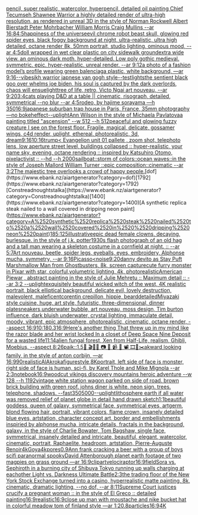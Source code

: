[pencil, super realistic, watercolor, hyperpencil, detailed oil painting Chief Tecumseh Shawnee Warrior  a highly detailed render of ultra-high resolution, as rendered in unreal 3D in the style of Norman Rockwell Albert Bierstadt Peter Mohrbacher William Morris Craig Mullins --ar 16:8](https://www.ebank.nz/aiartgenerator?category=pencil%2C%2520super%2520realistic%2C%2520watercolor%2C%2520hyperpencil%2C%2520detailed%2520oil%2520painting%2520Chief%2520Tecumseh%2520Shawnee%2520Warrior%2520%2520a%2520highly%2520detailed%2520render%2520of%2520ultra-high%2520resolution%2C%2520as%2520rendered%2520in%2520unreal%25203D%2520in%2520the%2520style%2520of%2520Norman%2520Rockwell%2520Albert%2520Bierstadt%2520Peter%2520Mohrbacher%2520William%2520Morris%2520Craig%2520Mullins%2520--ar%252016%3A8)[4:5](https://www.ebank.nz/aiartgenerator?category=4%3A5)[happiness of the universe](https://www.ebank.nz/aiartgenerator?category=happiness%2520of%2520the%2520universe)[evil chrome robot beast skull, glowing red spider eyes, black foggy background at night, ultra-realistic, ultra high detailed, octane render 8k, 50mm portrait, studio lighting, ominous mood, --ar 4:5](https://www.ebank.nz/aiartgenerator?category=evil%2520chrome%2520robot%2520beast%2520skull%2C%2520glowing%2520red%2520spider%2520eyes%2C%2520black%2520foggy%2520background%2520at%2520night%2C%2520ultra-realistic%2C%2520ultra%2520high%2520detailed%2C%2520octane%2520render%25208k%2C%252050mm%2520portrait%2C%2520studio%2520lighting%2C%2520ominous%2520mood%2C%2520--ar%25204%3A5)[doll wrapped in wet clear plastic on city sidewalk ground](https://www.ebank.nz/aiartgenerator?category=doll%2520wrapped%2520in%2520wet%2520clear%2520plastic%2520on%2520city%2520sidewalk%2520ground)[extra wide view. an ominous dark moth. hyper-detailed. Low poly gothic medieval. symmetric. epic. hyper-realistic. unreal render. --ar 9:12](https://www.ebank.nz/aiartgenerator?category=extra%2520wide%2520view.%2520an%2520ominous%2520dark%2520moth.%2520hyper-detailed.%2520Low%2520poly%2520gothic%2520medieval.%2520symmetric.%2520epic.%2520hyper-realistic.%2520unreal%2520render.%2520--ar%25209%3A12)[a photo of a fashion model’s profile wearing green balenciaga plastic, white background, —ar 9:16](https://www.ebank.nz/aiartgenerator?category=a%2520photo%2520of%2520a%2520fashion%2520model%E2%80%99s%2520profile%2520wearing%2520green%2520balenciaga%2520plastic%2C%2520white%2520background%2C%2520%E2%80%94ar%25209%3A16)[--vibe](https://www.ebank.nz/aiartgenerator?category=--vibe)[sikh warrior japnese van gogh style](https://www.ebank.nz/aiartgenerator?category=sikh%2520warrior%2520japnese%2520van%2520gogh%2520style)[--test](https://www.ebank.nz/aiartgenerator?category=--test)[lights](https://www.ebank.nz/aiartgenerator?category=lights)[the sentient black goo over whelms joe biden, his soul is captured by the dark overlords, chaos will ensue](https://www.ebank.nz/aiartgenerator?category=the%2520sentient%2520black%2520goo%2520over%2520whelms%2520joe%2520biden%2C%2520his%2520soul%2520is%2520captured%2520by%2520the%2520dark%2520overlords%2C%2520chaos%2520will%2520ensue)[light](https://www.ebank.nz/aiartgenerator?category=light)[tree of life, retro, Victo Ngai art nouveau, --ar 9:20](https://www.ebank.nz/aiartgenerator?category=tree%2520of%2520life%2C%2520retro%2C%2520Victo%2520Ngai%2520art%2520nouveau%2C%2520--ar%25209%3A20)[3:4](https://www.ebank.nz/aiartgenerator?category=3%3A4)[cats playing D&D at a table || cinematic, risograph, detailed, symmetrical --no blur --ar 4:5](https://www.ebank.nz/aiartgenerator?category=cats%2520playing%2520D%26D%2520at%2520a%2520table%2520%7C%7C%2520cinematic%2C%2520risograph%2C%2520detailed%2C%2520symmetrical%2520--no%2520blur%2520--ar%25204%3A5)[rodeo, by hajime sorayama —h 350](https://www.ebank.nz/aiartgenerator?category=rodeo%2C%2520by%2520hajime%2520sorayama%2520%E2%80%94h%2520350)[16:9](https://www.ebank.nz/aiartgenerator?category=16%3A9)[japanese suburban trap house in Paris, France, 35mm photography —no bokeh](https://www.ebank.nz/aiartgenerator?category=japanese%2520suburban%2520trap%2520house%2520in%2520Paris%2C%2520France%2C%252035mm%2520photography%2520%E2%80%94no%2520bokeh)[effect](https://www.ebank.nz/aiartgenerator?category=effect)[--uplight](https://www.ebank.nz/aiartgenerator?category=--uplight)[Ann Wilson in the style of Michaela Pavlatova](https://www.ebank.nz/aiartgenerator?category=Ann%2520Wilson%2520in%2520the%2520style%2520of%2520Michaela%2520Pavlatova)[a painting titled "ascension" --w 512 --h 512](https://www.ebank.nz/aiartgenerator?category=a%2520painting%2520titled%2520%22ascension%22%2520--w%2520512%2520--h%2520512)[peaceful and glowing fuzzy creature I see on the forest floor. Fragile, magical, delicate, gossamer wings, c4d render, uplight, ethereal, photorealistic, 3d, dream](https://www.ebank.nz/aiartgenerator?category=peaceful%2520and%2520glowing%2520fuzzy%2520creature%2520I%2520see%2520on%2520the%2520forest%2520floor.%2520Fragile%2C%2520magical%2C%2520delicate%2C%2520gossamer%2520wings%2C%2520c4d%2520render%2C%2520uplight%2C%2520ethereal%2C%2520photorealistic%2C%25203d%2C%2520dream)[9:16](https://www.ebank.nz/aiartgenerator?category=9%3A16)[10:16](https://www.ebank.nz/aiartgenerator?category=10%3A16)[trump](https://www.ebank.nz/aiartgenerator?category=trump)[< Evangelion unit 01 pallete , zoom shot, telephoto lens, low aperture street level, buildings collapsed :: hyper-realistic, your name sky, evening, octane rendering :: inspired by Katsuhiro Otomo, pixelactivist :: --hd --h 2000](https://www.ebank.nz/aiartgenerator?category=%3C%2520Evangelion%2520unit%252001%2520pallete%2520%2C%2520zoom%2520shot%2C%2520telephoto%2520lens%2C%2520low%2520aperture%2520street%2520level%2C%2520buildings%2520collapsed%2520%3A%3A%2520hyper-realistic%2C%2520your%2520name%2520sky%2C%2520evening%2C%2520octane%2520rendering%2520%3A%3A%2520inspired%2520by%2520Katsuhiro%2520Otomo%2C%2520pixelactivist%2520%3A%3A%2520--hd%2520--h%25202000)[sailboat::storm of colors::ocean waves::in the style of Joseph Mallord William Turner ::epic composition::cinematic --ar 3:2](https://www.ebank.nz/aiartgenerator?category=sailboat%3A%3Astorm%2520of%2520colors%3A%3Aocean%2520waves%3A%3Ain%2520the%2520style%2520of%2520Joseph%2520Mallord%2520William%2520Turner%2520%3A%3Aepic%2520composition%3A%3Acinematic%2520--ar%25203%3A2)[The majestic tree overlooks a crowd of happy people.](https://www.ebank.nz/aiartgenerator?category=The%2520majestic%2520tree%2520overlooks%2520a%2520crowd%2520of%2520happy%2520people.)[dof](https://www.ebank.nz/aiartgenerator?category=dof)[1792](https://www.ebank.nz/aiartgenerator?category=1792)[Constreadnoughtstalka](https://www.ebank.nz/aiartgenerator?category=Constreadnoughtstalka)[1400](https://www.ebank.nz/aiartgenerator?category=1400)[A synthetic replica steak nailed to a wall covered in  dripping neon paint](https://www.ebank.nz/aiartgenerator?category=A%2520synthetic%2520replica%2520steak%2520nailed%2520to%2520a%2520wall%2520covered%2520in%2520%2520dripping%2520neon%2520paint)[185:125](https://www.ebank.nz/aiartgenerator?category=185%3A125)[illustrative](https://www.ebank.nz/aiartgenerator?category=illustrative)[epic dead female clowns, decaying, burlesque.  in the style of j.k. potter](https://www.ebank.nz/aiartgenerator?category=epic%2520dead%2520female%2520clowns%2C%2520decaying%2C%2520burlesque.%2520%2520in%2520the%2520style%2520of%2520j.k.%2520potter)[1930s flash photograph of an old hag and a tall man wearing a skeleton costume in a cornfield at night. :: --ar 5:7](https://www.ebank.nz/aiartgenerator?category=1930s%2520flash%2520photograph%2520of%2520an%2520old%2520hag%2520and%2520a%2520tall%2520man%2520wearing%2520a%2520skeleton%2520costume%2520in%2520a%2520cornfield%2520at%2520night.%2520%3A%3A%2520--ar%25205%3A7)[Art nouveau, beetle, spider legs, eyeballs, eyes, embroidery, Alphonse mucha, symmetry, --ar 9:16](https://www.ebank.nz/aiartgenerator?category=Art%2520nouveau%2C%2520beetle%2C%2520spider%2520legs%2C%2520eyeballs%2C%2520eyes%2C%2520embroidery%2C%2520Alphonse%2520mucha%2C%2520symmetry%2C%2520--ar%25209%3A16)[Picasso](https://www.ebank.nz/aiartgenerator?category=Picasso)[<noise](https://www.ebank.nz/aiartgenerator?category=%3Cnoise)[9:20](https://www.ebank.nz/aiartgenerator?category=9%3A20)[danny devito as Stay Puft Marshmallow Man from Ghostbusters, 8k, screen capture](https://www.ebank.nz/aiartgenerator?category=danny%2520devito%2520as%2520Stay%2520Puft%2520Marshmallow%2520Man%2520from%2520Ghostbusters%2C%25208k%2C%2520screen%2520capture)[cute furry monster in Pixar with star, colorful,volumetric lighting, 4k, photorealistic](https://www.ebank.nz/aiartgenerator?category=cute%2520furry%2520monster%2520in%2520Pixar%2520with%2520star%2C%2520colorful%2Cvolumetric%2520lighting%2C%25204k%2C%2520photorealistic)[American Pie](https://www.ebank.nz/aiartgenerator?category=American%2520Pie)[war , abstract painting in the style of Julie Mehretu :: Maximum detail :: --ar 3:2 --uplight](https://www.ebank.nz/aiartgenerator?category=war%2520%2C%2520abstract%2520painting%2520in%2520the%2520style%2520of%2520Julie%2520Mehretu%2520%3A%3A%2520Maximum%2520detail%2520%3A%3A%2520--ar%25203%3A2%2520--uplight)[exquisitely beautiful wicked witch of the west, 4K realistic portrait, black elliptical background, delicate evil, lovely destruction, malevolent, maleficent](https://www.ebank.nz/aiartgenerator?category=exquisitely%2520beautiful%2520wicked%2520witch%2520of%2520the%2520west%2C%25204K%2520realistic%2520portrait%2C%2520black%2520elliptical%2520background%2C%2520delicate%2520evil%2C%2520lovely%2520destruction%2C%2520malevolent%2C%2520maleficent)[corentin crepillon, hippie, beard](https://www.ebank.nz/aiartgenerator?category=corentin%2520crepillon%2C%2520hippie%2C%2520beard)[detailed](https://www.ebank.nz/aiartgenerator?category=detailed)[Miyazaki style cuisine, huge, art style, futuristic, three-dimensional, dinner plate](https://www.ebank.nz/aiartgenerator?category=Miyazaki%2520style%2520cuisine%2C%2520huge%2C%2520art%2520style%2C%2520futuristic%2C%2520three-dimensional%2C%2520dinner%2520plate)[sneakers,underwater bubble, art nouveau, moss design, Tim burton influence, dark bluish underwater, crystal lighting, immaculate detail, moody, vibrant, epic atmosphere, photorealistic, cinematic, octane render, --aspect 16:9](https://www.ebank.nz/aiartgenerator?category=sneakers%2Cunderwater%2520bubble%2C%2520art%2520nouveau%2C%2520moss%2520design%2C%2520Tim%2520burton%2520influence%2C%2520dark%2520bluish%2520underwater%2C%2520crystal%2520lighting%2C%2520immaculate%2520detail%2C%2520moody%2C%2520vibrant%2C%2520epic%2520atmosphere%2C%2520photorealistic%2C%2520cinematic%2C%2520octane%2520render%2C%2520--aspect%252016%3A9)[10:18](https://www.ebank.nz/aiartgenerator?category=10%3A18)[0.3](https://www.ebank.nz/aiartgenerator?category=0.3)[16:9](https://www.ebank.nz/aiartgenerator?category=16%3A9)[Here's another thing That threw up in my mind like the razor blade and her wrist locked In a closet of Deep Space Nine Deposit for a wasted life](https://www.ebank.nz/aiartgenerator?category=Here%27s%2520another%2520thing%2520That%2520threw%2520up%2520in%2520my%2520mind%2520like%2520the%2520razor%2520blade%2520and%2520her%2520wrist%2520locked%2520In%2520a%2520closet%2520of%2520Deep%2520Space%2520Nine%2520Deposit%2520for%2520a%2520wasted%2520life)[11:14](https://www.ebank.nz/aiartgenerator?category=11%3A14)[alien fungal forest, Xen from Half-Life, realism, Ghibli, Moebius, --aspect 8:26](https://www.ebank.nz/aiartgenerator?category=alien%2520fungal%2520forest%2C%2520Xen%2520from%2520Half-Life%2C%2520realism%2C%2520Ghibli%2C%2520Moebius%2C%2520--aspect%25208%3A26)[paik::1.5](https://www.ebank.nz/aiartgenerator?category=paik%3A%3A1.5)[🎨 🎬🌈📼 📷 📸 📹 🎥 📽 🎞🧬✂️](https://www.ebank.nz/aiartgenerator?category=%F0%9F%8E%A8%2520%F0%9F%8E%AC%F0%9F%8C%88%F0%9F%93%BC%2520%F0%9F%93%B7%2520%F0%9F%93%B8%2520%F0%9F%93%B9%2520%F0%9F%8E%A5%2520%F0%9F%93%BD%2520%F0%9F%8E%9E%F0%9F%A7%AC%E2%9C%82%EF%B8%8F)[akward looking family, in the style of anton corbijn, —ar 16:9](https://www.ebank.nz/aiartgenerator?category=akward%2520looking%2520family%2C%2520in%2520the%2520style%2520of%2520anton%2520corbijn%2C%2520%E2%80%94ar%252016%3A9)[90](https://www.ebank.nz/aiartgenerator?category=90)[realistic](https://www.ebank.nz/aiartgenerator?category=realistic)[AlAkroka](https://www.ebank.nz/aiartgenerator?category=AlAkroka)[figure](https://www.ebank.nz/aiartgenerator?category=figure)[style,8K](https://www.ebank.nz/aiartgenerator?category=style%2C8K)[portrait, left side of face is monster, right side of face is human, sci-fi, by Karel Thole and Mike Mignola --ar 2:3](https://www.ebank.nz/aiartgenerator?category=portrait%2C%2520left%2520side%2520of%2520face%2520is%2520monster%2C%2520right%2520side%2520of%2520face%2520is%2520human%2C%2520sci-fi%2C%2520by%2520Karel%2520Thole%2520and%2520Mike%2520Mignola%2520--ar%25202%3A3)[notebook](https://www.ebank.nz/aiartgenerator?category=notebook)[16:9](https://www.ebank.nz/aiartgenerator?category=16%3A9)[woodcut vikings discovery mountains heroic adventure --w 128 --h 1192](https://www.ebank.nz/aiartgenerator?category=woodcut%2520vikings%2520discovery%2520mountains%2520heroic%2520adventure%2520--w%2520128%2520--h%25201192)[vintage white station wagon parked on side of road. brown brick building with green roof. johns diner is white. neon sign. trees. telephone. shadows. --fast](https://www.ebank.nz/aiartgenerator?category=vintage%2520white%2520station%2520wagon%2520parked%2520on%2520side%2520of%2520road.%2520brown%2520brick%2520building%2520with%2520green%2520roof.%2520johns%2520diner%2520is%2520white.%2520neon%2520sign.%2520trees.%2520telephone.%2520shadows.%2520--fast)[350](https://www.ebank.nz/aiartgenerator?category=350)[5000](https://www.ebank.nz/aiartgenerator?category=5000)[--uplight](https://www.ebank.nz/aiartgenerator?category=--uplight)[lithosphere earth if all water was removed relief of planet globe in detail hand drawn sketch](https://www.ebank.nz/aiartgenerator?category=lithosphere%2520earth%2520if%2520all%2520water%2520was%2520removed%2520relief%2520of%2520planet%2520globe%2520in%2520detail%2520hand%2520drawn%2520sketch)[1:1](https://www.ebank.nz/aiartgenerator?category=1%3A1)[beautiful goddess, queen of galaxy, symmetrical face, symmetrical eyes, artgerm, blond flowing hair, portrait, vibrant colors, flame crown, insanely detailed blue eyes, artstation, character concept art, border and embellishments inspiried by alphonse mucha, intricate details, fractals in the background, galaxy, in the style of Charlie Bowater, Tom Bagshaw, single face, symmetrical, insanely detailed and intricate, beautiful, elegant, watercolor, cinematic, portrait, Raphaelite, headroom, artstation, Pierre-Auguste Renoir](https://www.ebank.nz/aiartgenerator?category=beautiful%2520goddess%2C%2520queen%2520of%2520galaxy%2C%2520symmetrical%2520face%2C%2520symmetrical%2520eyes%2C%2520artgerm%2C%2520blond%2520flowing%2520hair%2C%2520portrait%2C%2520vibrant%2520colors%2C%2520flame%2520crown%2C%2520insanely%2520detailed%2520blue%2520eyes%2C%2520artstation%2C%2520character%2520concept%2520art%2C%2520border%2520and%2520embellishments%2520inspiried%2520by%2520alphonse%2520mucha%2C%2520intricate%2520details%2C%2520fractals%2520in%2520the%2520background%2C%2520galaxy%2C%2520in%2520the%2520style%2520of%2520Charlie%2520Bowater%2C%2520Tom%2520Bagshaw%2C%2520single%2520face%2C%2520symmetrical%2C%2520insanely%2520detailed%2520and%2520intricate%2C%2520beautiful%2C%2520elegant%2C%2520watercolor%2C%2520cinematic%2C%2520portrait%2C%2520Raphaelite%2C%2520headroom%2C%2520artstation%2C%2520Pierre-Auguste%2520Renoir)[4k](https://www.ebank.nz/aiartgenerator?category=4k)[Goya](https://www.ebank.nz/aiartgenerator?category=Goya)[4k](https://www.ebank.nz/aiartgenerator?category=4k)[pores](https://www.ebank.nz/aiartgenerator?category=pores)[0.9](https://www.ebank.nz/aiartgenerator?category=0.9)[Ann frank cracking a beer with a group of boys scifi paranormal spooky](https://www.ebank.nz/aiartgenerator?category=Ann%2520frank%2520cracking%2520a%2520beer%2520with%2520a%2520group%2520of%2520boys%2520scifi%2520paranormal%2520spooky)[David Attenborough planet earth footage of two magpies on grass ground —ar 16:9](https://www.ebank.nz/aiartgenerator?category=David%2520Attenborough%2520planet%2520earth%2520footage%2520of%2520two%2520magpies%2520on%2520grass%2520ground%2520%E2%80%94ar%252016%3A9)[clipart](https://www.ebank.nz/aiartgenerator?category=clipart)[velociraptor](https://www.ebank.nz/aiartgenerator?category=velociraptor)[16:9](https://www.ebank.nz/aiartgenerator?category=16%3A9)[field](https://www.ebank.nz/aiartgenerator?category=field)[Sora vs. Sephiroth in a burning city of Shibuya Tokyo running up walls charging at eachother Light vs. Darkness Ultimate Battle](https://www.ebank.nz/aiartgenerator?category=Sora%2520vs.%2520Sephiroth%2520in%2520a%2520burning%2520city%2520of%2520Shibuya%2520Tokyo%2520running%2520up%2520walls%2520charging%2520at%2520eachother%2520Light%2520vs.%2520Darkness%2520Ultimate%2520Battle)[2:3](https://www.ebank.nz/aiartgenerator?category=2%3A3)[the trading floor of the New York Stock Exchange turned into a casino, hyperrealistic matte painting, 8k, cinematic, dramatic lighting, --no dof, --ar 8:11](https://www.ebank.nz/aiartgenerator?category=the%2520trading%2520floor%2520of%2520the%2520New%2520York%2520Stock%2520Exchange%2520turned%2520into%2520a%2520casino%2C%2520hyperrealistic%2520matte%2520painting%2C%25208k%2C%2520cinematic%2C%2520dramatic%2520lighting%2C%2520--no%2520dof%2C%2520--ar%25208%3A11)[Supreme Court justices crucify a pregnant woman :: in the style of El Greco :: detailed painting](https://www.ebank.nz/aiartgenerator?category=Supreme%2520Court%2520justices%2520crucify%2520a%2520pregnant%2520woman%2520%3A%3A%2520in%2520the%2520style%2520of%2520El%2520Greco%2520%3A%3A%2520detailed%2520painting)[16:9](https://www.ebank.nz/aiartgenerator?category=16%3A9)[realistic](https://www.ebank.nz/aiartgenerator?category=realistic)[16:9](https://www.ebank.nz/aiartgenerator?category=16%3A9)[close up man with moustache and nike bucket hat in colorful meadow tom of finland style —ar 1:2](https://www.ebank.nz/aiartgenerator?category=close%2520up%2520man%2520with%2520moustache%2520and%2520nike%2520bucket%2520hat%2520in%2520colorful%2520meadow%2520tom%2520of%2520finland%2520style%2520%E2%80%94ar%25201%3A2)[0.8](https://www.ebank.nz/aiartgenerator?category=0.8)[particles](https://www.ebank.nz/aiartgenerator?category=particles)[16:9](https://www.ebank.nz/aiartgenerator?category=16%3A9)[4K](https://www.ebank.nz/aiartgenerator?category=4K)